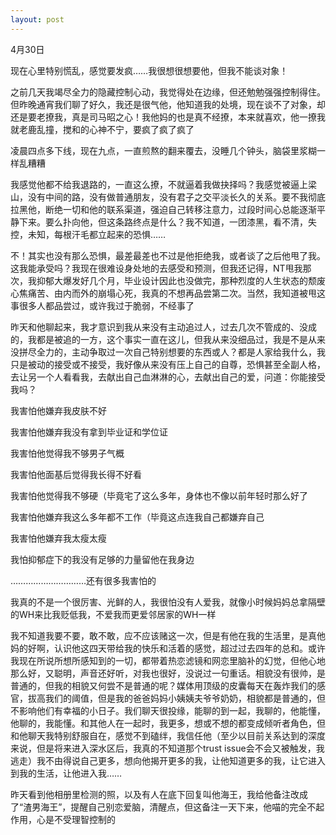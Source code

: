 ```yaml
---
layout: post
---
```

4月30日

现在心里特别慌乱，感觉要发疯……我很想很想要他，但我不能谈对象！

之前几天我竭尽全力的隐藏控制心动，我觉得处在边缘，但还勉勉强强控制得住。但昨晚通宵我们聊了好久，我还是很气他，他知道我的处境，现在谈不了对象，却还是要老撩我，真是司马昭之心！我他妈的也是真不经撩，本来就喜欢，他一撩我就老鹿乱撞，搅和的心神不宁，要疯了疯了疯了

凌晨四点多下线，现在九点，一直煎熬的翻来覆去，没睡几个钟头，脑袋里浆糊一样乱糟糟

我感觉他都不给我退路的，一直这么撩，不就逼着我做抉择吗？我感觉被逼上梁山，没有中间的路，没有做普通朋友，没有君子之交平淡长久的关系。要不我彻底拉黑他，断绝一切和他的联系渠道，强迫自己转移注意力，过段时间心总能逐渐平静下来。要么扑向他，但这条路终点是什么？我不知道，一团漆黑，看不清，失控，未知，每根汗毛都立起来的恐惧……

不！其实也没有那么恐惧，最差最差也不过是他拒绝我，或者谈了之后他甩了我。这我能承受吗？我现在很难设身处地的去感受和预测，但我还记得，NT甩我那次，我抑郁大爆发好几个月，毕业设计因此也没做完，那种烈度的人生状态的颓废心焦痛苦、由内而外的崩塌心死，我真的不想再品尝第二次。当然，我知道被甩这事很多人都品尝过，或许我过于脆弱，不经事了

昨天和他聊起来，我才意识到我从来没有主动追过人，过去几次不管成的、没成的，我都是被追的一方，这个事实一直在这儿，但我从来没细品过，我是不是从来没拼尽全力的，主动争取过一次自己特别想要的东西或人？都是人家给我什么，我只是被动的接受或不接受，我好像从来没有压上自己的自尊，恐惧甚至全副人格，去让另一个人看看我，去献出自己血淋淋的心，去献出自己的爱，问道：你能接受我吗？

我害怕他嫌弃我皮肤不好

我害怕他嫌弃我没有拿到毕业证和学位证

我害怕他觉得我不够男子气概

我害怕他面基后觉得我长得不好看

我害怕他觉得我不够硬（毕竟宅了这么多年，身体也不像以前年轻时那么好了

我害怕他嫌弃我这么多年都不工作（毕竟这点连我自己都嫌弃自己

我害怕他嫌弃我太瘦太瘦

我怕抑郁症下的我没有足够的力量留他在我身边

…………………………还有很多我害怕的

我真的不是一个很厉害、光鲜的人，我很怕没有人爱我，就像小时候妈妈总拿隔壁的WH来比我贬低我，不爱我而更爱邻居家的WH一样

我不知道我要不要，敢不敢，应不应该赌这一次，但是有他在我的生活里，是真他妈的好啊，认识他这四天带给我的快乐和活着的感觉，超过过去四年的总和。或许我现在所说所想所感知到的一切，都带着热恋滤镜和网恋里脑补的幻觉，但他心地那么好，又聪明，声音还好听，对我也很好，没说过一句重话。相貌没有很帅，是普通的，但我的相貌又何尝不是普通的呢？媒体用顶级的皮囊每天在轰炸我们的感官，拔高我们的阈值，但是我的爸爸妈妈小姨姨夫爷爷奶奶，相貌都是普通的，但不影响他们有幸福的小日子。我们聊天很投缘，能聊的到一起，我聊的，他能懂，他聊的，我能懂。和其他人在一起时，我更多，想或不想的都变成倾听者角色，但和他聊天我特别舒服自在，感觉不到磕绊，我信任他（至少以目前关系达到的深度来说，但是将来进入深水区后，我真的不知道那个trust issue会不会又被触发，我逃走）我不由得说自己更多，想向他揭开更多的我，让他知道更多的我，让它进入到我的生活，让他进入我……

昨天看到他相册里检测的照，以及有人在底下回复叫他海王，我给他备注改成了“渣男海王”，提醒自己别恋爱脑，清醒点，但这备注一天下来，他喵的完全不起作用，心是不受理智控制的

